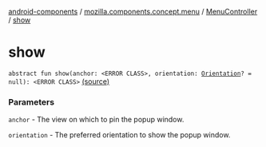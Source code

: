 [android-components](../../index.md) / [mozilla.components.concept.menu](../index.md) / [MenuController](index.md) / [show](./show.md)

# show

`abstract fun show(anchor: <ERROR CLASS>, orientation: `[`Orientation`](../-orientation/index.md)`? = null): <ERROR CLASS>` [(source)](https://github.com/mozilla-mobile/android-components/blob/master/components/concept/menu/src/main/java/mozilla/components/concept/menu/MenuController.kt#L21)

### Parameters

`anchor` - The view on which to pin the popup window.

`orientation` - The preferred orientation to show the popup window.